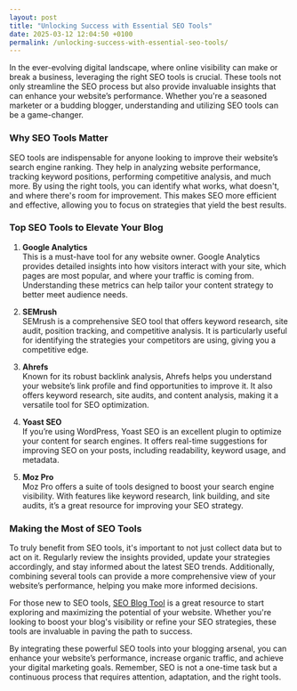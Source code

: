 ```yaml
---
layout: post
title: "Unlocking Success with Essential SEO Tools"
date: 2025-03-12 12:04:50 +0100
permalink: /unlocking-success-with-essential-seo-tools/
---
```



In the ever-evolving digital landscape, where online visibility can make or break a business, leveraging the right SEO tools is crucial. These tools not only streamline the SEO process but also provide invaluable insights that can enhance your website’s performance. Whether you're a seasoned marketer or a budding blogger, understanding and utilizing SEO tools can be a game-changer.

### Why SEO Tools Matter

SEO tools are indispensable for anyone looking to improve their website’s search engine ranking. They help in analyzing website performance, tracking keyword positions, performing competitive analysis, and much more. By using the right tools, you can identify what works, what doesn't, and where there's room for improvement. This makes SEO more efficient and effective, allowing you to focus on strategies that yield the best results.

### Top SEO Tools to Elevate Your Blog

1. **Google Analytics**  
   This is a must-have tool for any website owner. Google Analytics provides detailed insights into how visitors interact with your site, which pages are most popular, and where your traffic is coming from. Understanding these metrics can help tailor your content strategy to better meet audience needs.

2. **SEMrush**  
   SEMrush is a comprehensive SEO tool that offers keyword research, site audit, position tracking, and competitive analysis. It is particularly useful for identifying the strategies your competitors are using, giving you a competitive edge.

3. **Ahrefs**  
   Known for its robust backlink analysis, Ahrefs helps you understand your website’s link profile and find opportunities to improve it. It also offers keyword research, site audits, and content analysis, making it a versatile tool for SEO optimization.

4. **Yoast SEO**  
   If you’re using WordPress, Yoast SEO is an excellent plugin to optimize your content for search engines. It offers real-time suggestions for improving SEO on your posts, including readability, keyword usage, and metadata.

5. **Moz Pro**  
   Moz Pro offers a suite of tools designed to boost your search engine visibility. With features like keyword research, link building, and site audits, it’s a great resource for improving your SEO strategy.

### Making the Most of SEO Tools

To truly benefit from SEO tools, it's important to not just collect data but to act on it. Regularly review the insights provided, update your strategies accordingly, and stay informed about the latest SEO trends. Additionally, combining several tools can provide a more comprehensive view of your website’s performance, helping you make more informed decisions.

For those new to SEO tools, [SEO Blog Tool](https://seoblogtool.com/) is a great resource to start exploring and maximizing the potential of your website. Whether you're looking to boost your blog's visibility or refine your SEO strategies, these tools are invaluable in paving the path to success.

By integrating these powerful SEO tools into your blogging arsenal, you can enhance your website’s performance, increase organic traffic, and achieve your digital marketing goals. Remember, SEO is not a one-time task but a continuous process that requires attention, adaptation, and the right tools.